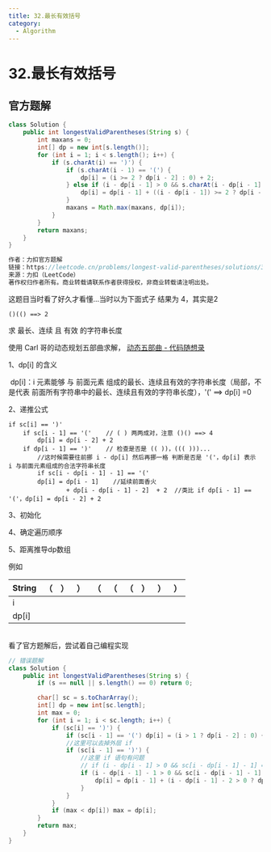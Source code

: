 ```yaml
---
title: 32.最长有效括号
category:
  - Algorithm
---
```


# 32.最长有效括号  

## 官方题解

```java
class Solution {
    public int longestValidParentheses(String s) {
        int maxans = 0;
        int[] dp = new int[s.length()];
        for (int i = 1; i < s.length(); i++) {
            if (s.charAt(i) == ')') {
                if (s.charAt(i - 1) == '(') {
                    dp[i] = (i >= 2 ? dp[i - 2] : 0) + 2;
                } else if (i - dp[i - 1] > 0 && s.charAt(i - dp[i - 1] - 1) == '(') {
                    dp[i] = dp[i - 1] + ((i - dp[i - 1]) >= 2 ? dp[i - dp[i - 1] - 2] : 0) + 2;
                }
                maxans = Math.max(maxans, dp[i]);
            }
        }
        return maxans;
    }
}

作者：力扣官方题解
链接：https://leetcode.cn/problems/longest-valid-parentheses/solutions/314683/zui-chang-you-xiao-gua-hao-by-leetcode-solution/
来源：力扣（LeetCode）
著作权归作者所有。商业转载请联系作者获得授权，非商业转载请注明出处。
```
  
这题目当时看了好久才看懂...当时以为下面式子 结果为 4，其实是2

```
()(() ==> 2
```



求 最长、连续 且 有效 的字符串长度



使用 Carl 哥的动态规划五部曲求解， [动态五部曲 - 代码随想录](https://www.programmercarl.com/%E5%8A%A8%E6%80%81%E8%A7%84%E5%88%92%E7%90%86%E8%AE%BA%E5%9F%BA%E7%A1%80.html#%E5%8A%A8%E6%80%81%E8%A7%84%E5%88%92%E7%9A%84%E8%A7%A3%E9%A2%98%E6%AD%A5%E9%AA%A4)

1、dp[i] 的含义

​	dp[i]：i 元素能够 与 前面元素 组成的最长、连续且有效的字符串长度（局部，不是代表 前面所有字符串中的最长、连续且有效的字符串长度），'(' ==> dp[i] =0

2、递推公式

```
if sc[i] == ')' 
    if sc[i - 1] == '('    // ( ) 两两成对，注意 ()() ==> 4
        dp[i] = dp[i - 2] + 2
    if dp[i - 1] == ')'    // 检查是否是 (( ))，((( )))...
        //这时候需要往前挪 i - dp[i] 然后再挪一格 判断是否是 '('，dp[i] 表示 i 与前面元素组成的合法字符串长度
        if sc[i - dp[i - 1] - 1] == '('
        dp[i] = dp[i - 1]    //延续前面香火
                + dp[i - dp[i - 1] - 2]  + 2  //类比 if dp[i - 1] == '('，dp[i] = dp[i - 2] + 2
```

3、初始化

4、确定遍历顺序

5、距离推导dp数组

例如

| String | （   | ）   | ）   | （   | （   | （   | ）   | ）   | ）   |
| ------ | ---- | ---- | ---- | ---- | ---- | ---- | ---- | ---- | ---- |
| i      |      |      |      |      |      |      |      |      |      |
| dp[i]  |      |      |      |      |      |      |      |      |      |


<br/>
看了官方题解后，尝试着自己编程实现

```java
// 错误题解
class Solution {
    public int longestValidParentheses(String s) {
        if (s == null || s.length() == 0) return 0;

        char[] sc = s.toCharArray();
        int[] dp = new int[sc.length];
        int max = 0;
        for (int i = 1; i < sc.length; i++) {
            if (sc[i] == ')') {
                if (sc[i - 1] == '(') dp[i] = (i > 1 ? dp[i - 2] : 0) + 2;
                //这里可以去掉外层 if
                if (sc[i - 1] == ')') {
                    //这里 if 语句有问题
                    // if (i - dp[i - 1] > 0 && sc[i - dp[i - 1] - 1] == '(')
                    if (i - dp[i - 1] - 1 > 0 && sc[i - dp[i - 1] - 1] == '(') {
                        dp[i] = dp[i - 1] + (i - dp[i - 1] - 2 > 0 ? dp[i - dp[i - 1] - 2] : 0) + 2;
                    }
                }
            }
            if (max < dp[i]) max = dp[i];
        }
        return max;
    }
}
```